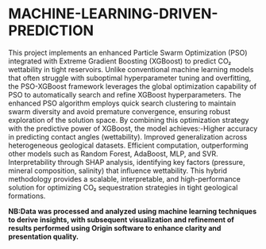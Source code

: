 # MACHINE-LEARNING-DRIVEN-PREDICTION
This project implements an enhanced Particle Swarm Optimization (PSO) integrated with Extreme Gradient Boosting (XGBoost) to predict CO₂ wettability in tight reservoirs. Unlike conventional machine learning models that often struggle with suboptimal hyperparameter tuning and overfitting, the PSO-XGBoost framework leverages the global optimization capability of PSO to automatically search and refine XGBoost hyperparameters. The enhanced PSO algorithm employs quick search clustering to maintain swarm diversity and avoid premature convergence, ensuring robust exploration of the solution space. By combining this optimization strategy with the predictive power of XGBoost, the model achieves:-Higher accuracy in predicting contact angles (wettability). Improved generalization across heterogeneous geological datasets. Efficient computation, outperforming other models such as Random Forest, AdaBoost, MLP, and SVR. Interpretability through SHAP analysis, identifying key factors (pressure, mineral composition, salinity) that influence wettability. This hybrid methodology provides a scalable, interpretable, and high-performance solution for optimizing CO₂ sequestration strategies in tight geological formations.

**NB:Data was processed and analyzed using machine learning techniques to derive insights, with subsequent visualization and refinement of results performed using Origin software to enhance clarity and presentation quality.**
